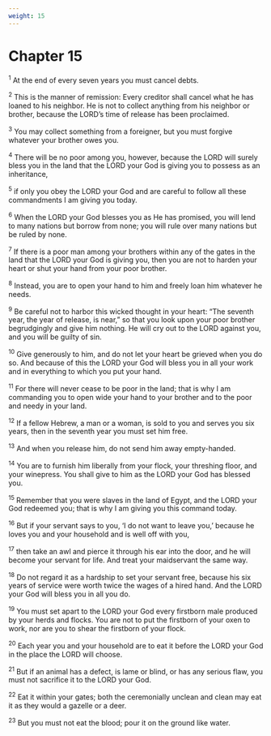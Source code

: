```yaml
---
weight: 15
---
```


# Chapter 15

<sup>1</sup> At the end of every seven years you must cancel debts. 

<sup>2</sup> This is the manner of remission: Every creditor shall cancel what he has loaned to his neighbor. He is not to collect anything from his neighbor or brother, because the LORD’s time of release has been proclaimed. 

<sup>3</sup> You may collect something from a foreigner, but you must forgive whatever your brother owes you. 

<sup>4</sup> There will be no poor among you, however, because the LORD will surely bless you in the land that the LORD your God is giving you to possess as an inheritance, 

<sup>5</sup> if only you obey the LORD your God and are careful to follow all these commandments I am giving you today. 

<sup>6</sup> When the LORD your God blesses you as He has promised, you will lend to many nations but borrow from none; you will rule over many nations but be ruled by none. 

<sup>7</sup> If there is a poor man among your brothers within any of the gates in the land that the LORD your God is giving you, then you are not to harden your heart or shut your hand from your poor brother. 

<sup>8</sup> Instead, you are to open your hand to him and freely loan him whatever he needs. 

<sup>9</sup> Be careful not to harbor this wicked thought in your heart: “The seventh year, the year of release, is near,” so that you look upon your poor brother begrudgingly and give him nothing. He will cry out to the LORD against you, and you will be guilty of sin. 

<sup>10</sup> Give generously to him, and do not let your heart be grieved when you do so. And because of this the LORD your God will bless you in all your work and in everything to which you put your hand. 

<sup>11</sup> For there will never cease to be poor in the land; that is why I am commanding you to open wide your hand to your brother and to the poor and needy in your land. 

<sup>12</sup> If a fellow Hebrew, a man or a woman, is sold to you and serves you six years, then in the seventh year you must set him free. 

<sup>13</sup> And when you release him, do not send him away empty-handed. 

<sup>14</sup> You are to furnish him liberally from your flock, your threshing floor, and your winepress. You shall give to him as the LORD your God has blessed you. 

<sup>15</sup> Remember that you were slaves in the land of Egypt, and the LORD your God redeemed you; that is why I am giving you this command today. 

<sup>16</sup> But if your servant says to you, ‘I do not want to leave you,’ because he loves you and your household and is well off with you, 

<sup>17</sup> then take an awl and pierce it through his ear into the door, and he will become your servant for life. And treat your maidservant the same way. 

<sup>18</sup> Do not regard it as a hardship to set your servant free, because his six years of service were worth twice the wages of a hired hand. And the LORD your God will bless you in all you do. 

<sup>19</sup> You must set apart to the LORD your God every firstborn male produced by your herds and flocks. You are not to put the firstborn of your oxen to work, nor are you to shear the firstborn of your flock. 

<sup>20</sup> Each year you and your household are to eat it before the LORD your God in the place the LORD will choose. 

<sup>21</sup> But if an animal has a defect, is lame or blind, or has any serious flaw, you must not sacrifice it to the LORD your God. 

<sup>22</sup> Eat it within your gates; both the ceremonially unclean and clean may eat it as they would a gazelle or a deer. 

<sup>23</sup> But you must not eat the blood; pour it on the ground like water. 


